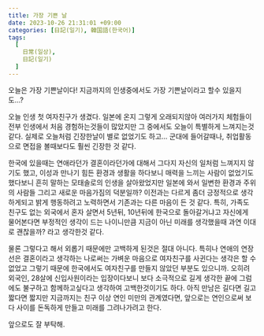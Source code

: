 ```yaml
---
title: 가장 기쁜 날
date: 2023-10-26 21:31:01 +09:00
categories: [日記(일기), 韓国語(한국어)]
tags:
  [
    日常(일상),
    日記(일기)
  ]
---
```

오늘은 가장 기쁜날이다!
지금까지의 인생중에서도 가장 기쁜날이라고 할수 있을지도...?

오늘 인생 첫 여자친구가 생겼다. 
일본에 온지 그렇게 오래되지않아 여러가지 체험들이 전부 인생에서 처음 경험하는것들이 많았지만 그 중에서도 오늘이 특별하게 느껴지는것 같다.
실제로 오늘처럼 긴장한날이 별로 없었기도 하고... 군대에 들어갈때나, 취업활동으로 면접을 볼때보다도 훨씬 긴장한 것 같다.

한국에 있을때는 연애라던가 결혼이라던가에 대해서 그다지 자신의 일처럼 느껴지지 않기도 했고, 이성과 만나기 힘든 환경과 생활을 하다보니 매력을 느끼는 사람이 없었기도 했다보니 흔히 말하는 모태솔로의 인생을 살아왔었지만 일본에 와서 일변한 환경과 주위의 사람들 그리고 새로운 마음가짐의 덕분일까? 이전과는 다르게 좀더 긍정적으로 생각하게되고 밝게 행동하려고 노력하면서 기존과는 다른 마음이 든 것 같다. 특히, 가족도 친구도 없는 외국에서 혼자 살면서 5년뒤, 10년뒤에 한국으로 돌아갈거냐고 자신에게 물어본다면 부정적인 생각이 드는 나이니만큼 지금이 아닌 미래를 생각했을때 과연 이대로 괜찮을까? 라고 생각한것 같다.

물론 그렇다고 해서 외롭기 때문에만 고백하게 된것은 절대 아니다.
특히나 연애의 연장선은 결혼이라고 생각하는 나로써는 가벼운 마음으로 여자친구를 사귄다는 생각은 할 수 없었고 그렇기 때문에 한국에서도 여자친구를 만들지 않았던 부분도 있으니까. 오히려 외국인, 28살에 신입사원이라는 입장이다보니 보다 소극적으로 길게 생각한 끝에 그럼에도 불구하고 함께하고싶다고 생각하여 고백한것이기도 하다. 아직 만남은 길다면 길고 짧다면 짧지만 지금까지는 친구 이상 연인 미만의 관계였다면, 앞으로는 연인으로써 보다 사이를 돈독하게 만들고 미래를 그려나가려고 한다.

앞으로도 잘 부탁해.
